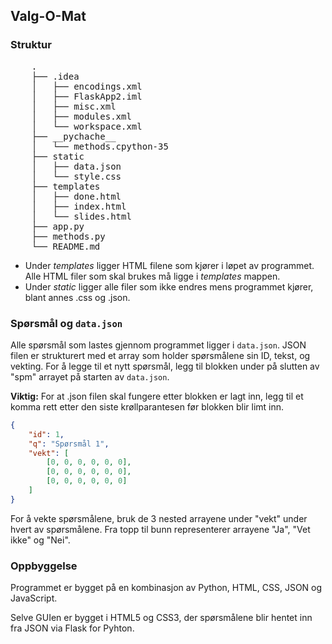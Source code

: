 ## Valg-O-Mat

### Struktur

<pre>
    .
    ├── .idea
    │   ├── encodings.xml
    │   ├── FlaskApp2.iml
    │   ├── misc.xml
    │   ├── modules.xml
    │   └── workspace.xml
    ├── __pychache__
    │   └── methods.cpython-35
    ├── static
    │   ├── data.json
    │   └── style.css
    ├── templates
    │   ├── done.html
    │   ├── index.html
    │   └── slides.html
    ├── app.py
    ├── methods.py
    └── README.md
</pre>

- Under *templates* ligger HTML filene som kjører i løpet av programmet. Alle HTML filer som skal brukes må ligge i *templates* mappen.
- Under *static* ligger alle filer som ikke endres mens programmet kjører, blant annes .css og .json.

### Spørsmål og `data.json`

Alle spørsmål som lastes gjennom programmet ligger i `data.json`. JSON filen er strukturert med et array som holder spørsmålene sin ID, tekst, og vekting. For å legge til et nytt spørsmål, legg til blokken under på slutten av "spm" arrayet på starten av `data.json`.

**Viktig:** For at .json filen skal fungere etter blokken er lagt inn, legg til et komma rett etter den siste krøllparantesen før blokken blir limt inn.

```json
{ 	
	"id": 1,
	"q": "Spørsmål 1",
	"vekt": [
		[0, 0, 0, 0, 0, 0],
		[0, 0, 0, 0, 0, 0],
		[0, 0, 0, 0, 0, 0]
	]
}
```

For å vekte spørsmålene, bruk de 3 nested arrayene under "vekt" under hvert av spørsmålene. Fra topp til bunn representerer arrayene "Ja", "Vet ikke" og "Nei".

### Oppbyggelse

Programmet er bygget på en kombinasjon av Python, HTML, CSS, JSON og JavaScript.

Selve GUIen er bygget i HTML5 og CSS3, der spørsmålene blir hentet inn fra JSON via Flask for Pyhton.
